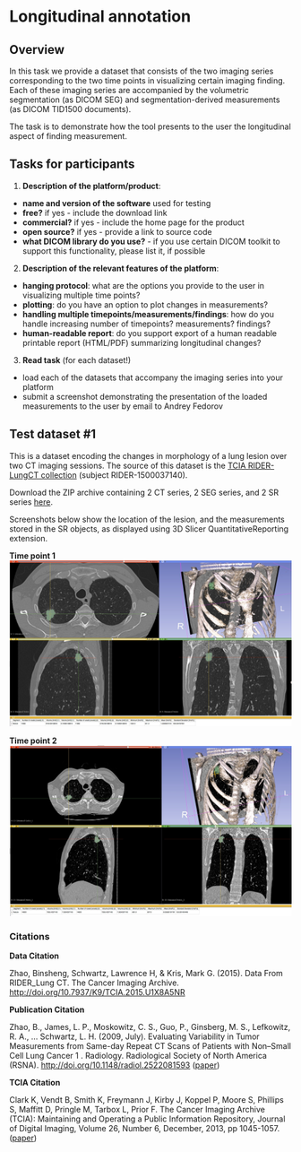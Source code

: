 # Longitudinal annotation

## Overview

In this task we provide a dataset that consists of the two imaging series corresponding to the two time points in visualizing certain imaging finding. Each of these imaging series are accompanied by the volumetric segmentation (as DICOM SEG) and segmentation-derived measurements (as DICOM TID1500 documents). 

The task is to demonstrate how the tool presents to the user the longitudinal aspect of finding measurement.

## Tasks for participants

1. **Description of the platform/product**:
 * **name and version of the software** used for testing
 * **free?** if yes - include the download link
 * **commercial?** if yes - include the home page for the product
 * **open source?** if yes - provide a link to source code
 * **what DICOM library do you use?** - if you use certain DICOM toolkit to support this functionality, please list it, if possible

2. **Description of the relevant features of the platform**: 
 * **hanging protocol**: what are the options you provide to the user in visualizing multiple time points?
 * **plotting**: do you have an option to plot changes in measurements?
 * **handling multiple timepoints/measurements/findings**: how do you handle increasing number of timepoints? measurements? findings?
 * **human-readable report**: do you support export of a human readable printable report (HTML/PDF) summarizing longitudinal changes?
 
3. **Read task** (for each dataset!)
 * load each of the datasets that accompany the imaging series into your platform
 * submit a screenshot demonstrating the presentation of the loaded measurements to the user by email to Andrey Fedorov

## Test dataset #1

This is a dataset encoding the changes in morphology of a lung lesion over two CT imaging sessions. The source of this dataset is the [TCIA RIDER-LungCT collection](https://wiki.cancerimagingarchive.net/display/Public/RIDER+Lung+CT) (subject RIDER-1500037140). 

Download the ZIP archive containing 2 CT series, 2 SEG series, and 2 SR series [here](http://slicer.kitware.com/midas3/download/item/313148/RIDER-1500037140.zip).

Screenshots below show the location of the lesion, and the measurements stored in the SR objects, as displayed using 3D Slicer QuantitativeReporting extension.

**Time point 1**
![](/assets/RIDER-1500037140-1.jpg)

**Time point 2**
![](/assets/RIDER-1500037140-2.jpg)

### Citations

**Data Citation**

Zhao, Binsheng, Schwartz, Lawrence H, & Kris, Mark G. (2015). Data From RIDER_Lung CT. The Cancer Imaging Archive. http://doi.org/10.7937/K9/TCIA.2015.U1X8A5NR

**Publication Citation**

Zhao, B., James, L. P., Moskowitz, C. S., Guo, P., Ginsberg, M. S., Lefkowitz, R. A., … Schwartz, L. H. (2009, July). Evaluating Variability in Tumor Measurements from Same-day Repeat CT Scans of Patients with Non–Small Cell Lung Cancer 1 . Radiology. Radiological Society of North America (RSNA). http://doi.org/10.1148/radiol.2522081593 ([paper](http://pubs.rsna.org/doi/abs/10.1148/radiol.2522081593))

**TCIA Citation**

Clark K, Vendt B, Smith K, Freymann J, Kirby J, Koppel P, Moore S, Phillips S, Maffitt D, Pringle M, Tarbox L, Prior F. The Cancer Imaging Archive (TCIA): Maintaining and Operating a Public Information Repository, Journal of Digital Imaging, Volume 26, Number 6, December, 2013, pp 1045-1057. ([paper](http://link.springer.com/article/10.1007%2Fs10278-013-9622-7))